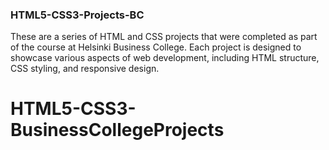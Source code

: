 ### HTML5-CSS3-Projects-BC

These are a series of HTML and CSS projects that were completed as part of the course at Helsinki Business College. Each project is designed to showcase various aspects of web development, including HTML structure, CSS styling, and responsive design.
# HTML5-CSS3-BusinessCollegeProjects
